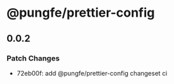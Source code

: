 # @pungfe/prettier-config

## 0.0.2

### Patch Changes

- 72eb00f: add @pungfe/prettier-config changeset ci

